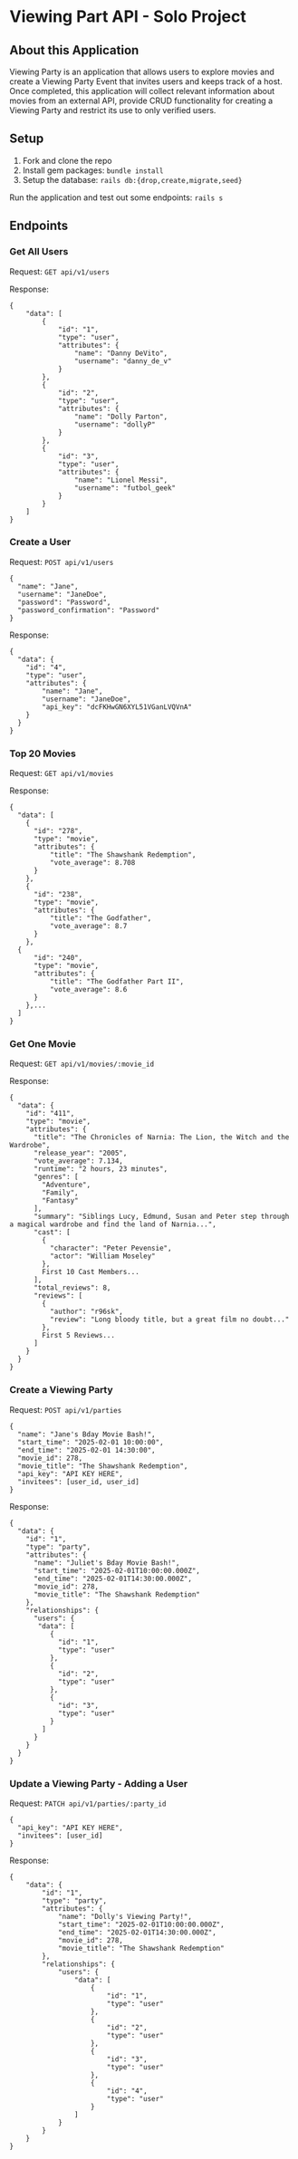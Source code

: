 # Viewing Part API - Solo Project

## About this Application

Viewing Party is an application that allows users to explore movies and create a Viewing Party Event that invites users and keeps track of a host. Once completed, this application will collect relevant information about movies from an external API, provide CRUD functionality for creating a Viewing Party and restrict its use to only verified users. 

## Setup

1. Fork and clone the repo
2. Install gem packages: `bundle install`
3. Setup the database: `rails db:{drop,create,migrate,seed}`

Run the application and test out some endpoints: `rails s`

## Endpoints

### Get All Users
Request: `GET api/v1/users`

Response:
```
{
    "data": [
        {
            "id": "1",
            "type": "user",
            "attributes": {
                "name": "Danny DeVito",
                "username": "danny_de_v"
            }
        },
        {
            "id": "2",
            "type": "user",
            "attributes": {
                "name": "Dolly Parton",
                "username": "dollyP"
            }
        },
        {
            "id": "3",
            "type": "user",
            "attributes": {
                "name": "Lionel Messi",
                "username": "futbol_geek"
            }
        }
    ]
}
```

### Create a User
Request: `POST api/v1/users`
```
{
  "name": "Jane",
  "username": "JaneDoe",
  "password": "Password",
  "password_confirmation": "Password"
}
```

Response:
```
{
  "data": {
    "id": "4",
    "type": "user",
    "attributes": {
        "name": "Jane",
        "username": "JaneDoe",
        "api_key": "dcFKHwGN6XYL51VGanLVQVnA"
    }
  }
}

```

### Top 20 Movies
Request: `GET api/v1/movies`

Response:
```
{
  "data": [
    {
      "id": "278",
      "type": "movie",
      "attributes": {
          "title": "The Shawshank Redemption",
          "vote_average": 8.708
      }
    },
    {
      "id": "238",
      "type": "movie",
      "attributes": {
          "title": "The Godfather",
          "vote_average": 8.7
      }
    },
  {
      "id": "240",
      "type": "movie",
      "attributes": {
          "title": "The Godfather Part II",
          "vote_average": 8.6
      }
    },...
  ]
}
```
### Get One Movie
Request: `GET api/v1/movies/:movie_id`

Response:
```
{
  "data": {
    "id": "411",
    "type": "movie",
    "attributes": {
      "title": "The Chronicles of Narnia: The Lion, the Witch and the Wardrobe",
      "release_year": "2005",
      "vote_average": 7.134,
      "runtime": "2 hours, 23 minutes",
      "genres": [
        "Adventure",
        "Family",
        "Fantasy"
      ],
      "summary": "Siblings Lucy, Edmund, Susan and Peter step through a magical wardrobe and find the land of Narnia...",
      "cast": [
        {
          "character": "Peter Pevensie",
          "actor": "William Moseley"
        },
        First 10 Cast Members...
      ],
      "total_reviews": 8,
      "reviews": [
        {
          "author": "r96sk",
          "review": "Long bloody title, but a great film no doubt..."
        },
        First 5 Reviews...
      ]
    }
  }
}
```

### Create a Viewing Party
Request: `POST api/v1/parties`
```
{
  "name": "Jane's Bday Movie Bash!",
  "start_time": "2025-02-01 10:00:00",
  "end_time": "2025-02-01 14:30:00",
  "movie_id": 278,
  "movie_title": "The Shawshank Redemption",
  "api_key": "API KEY HERE",
  "invitees": [user_id, user_id]
}
```

Response:
```
{
  "data": {
    "id": "1",
    "type": "party",
    "attributes": {
      "name": "Juliet's Bday Movie Bash!",
      "start_time": "2025-02-01T10:00:00.000Z",
      "end_time": "2025-02-01T14:30:00.000Z",
      "movie_id": 278,
      "movie_title": "The Shawshank Redemption"
    },
    "relationships": {
      "users": {
       "data": [
          {
            "id": "1",
            "type": "user"
          },
          {
            "id": "2",
            "type": "user"
          },
          {
            "id": "3",
            "type": "user"
          }
        ]
      }
    }
  }
}
```

### Update a Viewing Party - Adding a User
Request: `PATCH api/v1/parties/:party_id`
```
{
  "api_key": "API KEY HERE",
  "invitees": [user_id]
}
```
Response:
```
{
    "data": {
        "id": "1",
        "type": "party",
        "attributes": {
            "name": "Dolly's Viewing Party!",
            "start_time": "2025-02-01T10:00:00.000Z",
            "end_time": "2025-02-01T14:30:00.000Z",
            "movie_id": 278,
            "movie_title": "The Shawshank Redemption"
        },
        "relationships": {
            "users": {
                "data": [
                    {
                        "id": "1",
                        "type": "user"
                    },
                    {
                        "id": "2",
                        "type": "user"
                    },
                    {
                        "id": "3",
                        "type": "user"
                    },
                    {
                        "id": "4",
                        "type": "user"
                    }
                ]
            }
        }
    }
}
```


<!-- * Endpoints 1-3 do not require an API key to retrieve:</br>
  * Top 20 movies
  * Movies that meet the search keywords
  * A detailed list of information for one specific movie
* Endpoint 4-5 require an API key be present and valid for:</br>
  * Creating a new viewing party
  * Adding additional invitees after party creation -->

<!-- ## Deployment -->
<!-- https://stormy-beach-63044-805e1c9fd02b.herokuapp.com/ -->